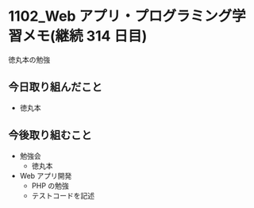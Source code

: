 # 1102_Web アプリ・プログラミング学習メモ(継続 314 日目)

徳丸本の勉強

## 今日取り組んだこと

- 徳丸本

## 今後取り組むこと

- 勉強会
  - 徳丸本
- Web アプリ開発
  - PHP の勉強
  - テストコードを記述
